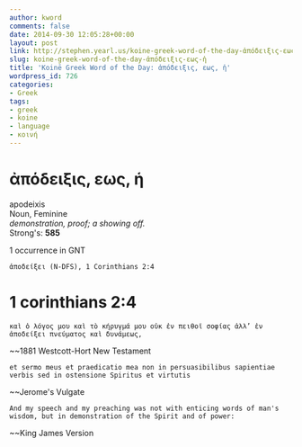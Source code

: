 ```yaml
---
author: kword
comments: false
date: 2014-09-30 12:05:28+00:00
layout: post
link: http://stephen.yearl.us/koine-greek-word-of-the-day-ἀπόδειξις-εως-ἡ/
slug: koine-greek-word-of-the-day-ἀπόδειξις-εως-ἡ
title: 'Koinē Greek Word of the Day: ἀπόδειξις, εως, ἡ'
wordpress_id: 726
categories:
- Greek
tags:
- greek
- koine
- language
- κοινή
---
```


# ἀπόδειξις, εως, ἡ

apodeixis  
Noun, Feminine  
*demonstration, proof; a showing off.*  
Strong's: **585**  

1 occurrence in GNT  

```text
ἀποδείξει (N-DFS), 1 Corinthians 2:4
```
# 1 corinthians 2:4

```text
καὶ ὁ λόγος μου καὶ τὸ κήρυγμά μου οὐκ ἐν πειθοῖ σοφίας ἀλλ’ ἐν ἀποδείξει πνεύματος καὶ δυνάμεως,
```
~~1881 Westcott-Hort New Testament

```text
et sermo meus et praedicatio mea non in persuasibilibus sapientiae verbis sed in ostensione Spiritus et virtutis
```
~~Jerome's Vulgate

```text
And my speech and my preaching was not with enticing words of man's wisdom, but in demonstration of the Spirit and of power:
```
~~King James Version

